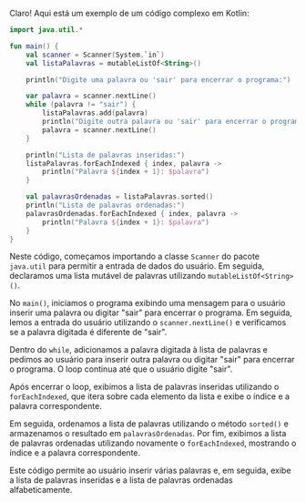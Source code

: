 Claro! Aqui está um exemplo de um código complexo em Kotlin:

```kotlin
import java.util.*

fun main() {
    val scanner = Scanner(System.`in`)
    val listaPalavras = mutableListOf<String>()

    println("Digite uma palavra ou 'sair' para encerrar o programa:")

    var palavra = scanner.nextLine()
    while (palavra != "sair") {
        listaPalavras.add(palavra)
        println("Digite outra palavra ou 'sair' para encerrar o programa:")
        palavra = scanner.nextLine()
    }

    println("Lista de palavras inseridas:")
    listaPalavras.forEachIndexed { index, palavra ->
        println("Palavra ${index + 1}: $palavra")
    }

    val palavrasOrdenadas = listaPalavras.sorted()
    println("Lista de palavras ordenadas:")
    palavrasOrdenadas.forEachIndexed { index, palavra ->
        println("Palavra ${index + 1}: $palavra")
    }
}
```

Neste código, começamos importando a classe `Scanner` do pacote `java.util` para permitir a entrada de dados do usuário. Em seguida, declaramos uma lista mutável de palavras utilizando `mutableListOf<String>()`.

No `main()`, iniciamos o programa exibindo uma mensagem para o usuário inserir uma palavra ou digitar "sair" para encerrar o programa. Em seguida, lemos a entrada do usuário utilizando o `scanner.nextLine()` e verificamos se a palavra digitada é diferente de "sair".

Dentro do `while`, adicionamos a palavra digitada à lista de palavras e pedimos ao usuário para inserir outra palavra ou digitar "sair" para encerrar o programa. O loop continua até que o usuário digite "sair".

Após encerrar o loop, exibimos a lista de palavras inseridas utilizando o `forEachIndexed`, que itera sobre cada elemento da lista e exibe o índice e a palavra correspondente.

Em seguida, ordenamos a lista de palavras utilizando o método `sorted()` e armazenamos o resultado em `palavrasOrdenadas`. Por fim, exibimos a lista de palavras ordenadas utilizando novamente o `forEachIndexed`, mostrando o índice e a palavra correspondente.

Este código permite ao usuário inserir várias palavras e, em seguida, exibe a lista de palavras inseridas e a lista de palavras ordenadas alfabeticamente.